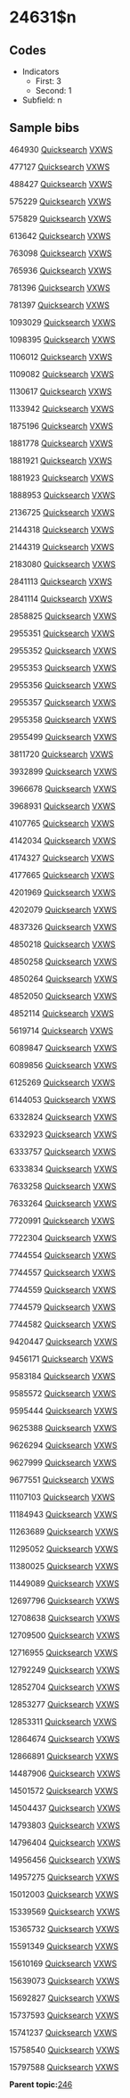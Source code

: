 # 24631$n

## Codes

-   Indicators
    -   First: 3
    -   Second: 1
-   Subfield: n

## Sample bibs

464930 [Quicksearch](https://search.library.yale.edu/catalog/464930) [VXWS](http://prodorbis.library.yale.edu:7014/vxws/GetHoldingsService?bibId=464930)

477127 [Quicksearch](https://search.library.yale.edu/catalog/477127) [VXWS](http://prodorbis.library.yale.edu:7014/vxws/GetHoldingsService?bibId=477127)

488427 [Quicksearch](https://search.library.yale.edu/catalog/488427) [VXWS](http://prodorbis.library.yale.edu:7014/vxws/GetHoldingsService?bibId=488427)

575229 [Quicksearch](https://search.library.yale.edu/catalog/575229) [VXWS](http://prodorbis.library.yale.edu:7014/vxws/GetHoldingsService?bibId=575229)

575829 [Quicksearch](https://search.library.yale.edu/catalog/575829) [VXWS](http://prodorbis.library.yale.edu:7014/vxws/GetHoldingsService?bibId=575829)

613642 [Quicksearch](https://search.library.yale.edu/catalog/613642) [VXWS](http://prodorbis.library.yale.edu:7014/vxws/GetHoldingsService?bibId=613642)

763098 [Quicksearch](https://search.library.yale.edu/catalog/763098) [VXWS](http://prodorbis.library.yale.edu:7014/vxws/GetHoldingsService?bibId=763098)

765936 [Quicksearch](https://search.library.yale.edu/catalog/765936) [VXWS](http://prodorbis.library.yale.edu:7014/vxws/GetHoldingsService?bibId=765936)

781396 [Quicksearch](https://search.library.yale.edu/catalog/781396) [VXWS](http://prodorbis.library.yale.edu:7014/vxws/GetHoldingsService?bibId=781396)

781397 [Quicksearch](https://search.library.yale.edu/catalog/781397) [VXWS](http://prodorbis.library.yale.edu:7014/vxws/GetHoldingsService?bibId=781397)

1093029 [Quicksearch](https://search.library.yale.edu/catalog/1093029) [VXWS](http://prodorbis.library.yale.edu:7014/vxws/GetHoldingsService?bibId=1093029)

1098395 [Quicksearch](https://search.library.yale.edu/catalog/1098395) [VXWS](http://prodorbis.library.yale.edu:7014/vxws/GetHoldingsService?bibId=1098395)

1106012 [Quicksearch](https://search.library.yale.edu/catalog/1106012) [VXWS](http://prodorbis.library.yale.edu:7014/vxws/GetHoldingsService?bibId=1106012)

1109082 [Quicksearch](https://search.library.yale.edu/catalog/1109082) [VXWS](http://prodorbis.library.yale.edu:7014/vxws/GetHoldingsService?bibId=1109082)

1130617 [Quicksearch](https://search.library.yale.edu/catalog/1130617) [VXWS](http://prodorbis.library.yale.edu:7014/vxws/GetHoldingsService?bibId=1130617)

1133942 [Quicksearch](https://search.library.yale.edu/catalog/1133942) [VXWS](http://prodorbis.library.yale.edu:7014/vxws/GetHoldingsService?bibId=1133942)

1875196 [Quicksearch](https://search.library.yale.edu/catalog/1875196) [VXWS](http://prodorbis.library.yale.edu:7014/vxws/GetHoldingsService?bibId=1875196)

1881778 [Quicksearch](https://search.library.yale.edu/catalog/1881778) [VXWS](http://prodorbis.library.yale.edu:7014/vxws/GetHoldingsService?bibId=1881778)

1881921 [Quicksearch](https://search.library.yale.edu/catalog/1881921) [VXWS](http://prodorbis.library.yale.edu:7014/vxws/GetHoldingsService?bibId=1881921)

1881923 [Quicksearch](https://search.library.yale.edu/catalog/1881923) [VXWS](http://prodorbis.library.yale.edu:7014/vxws/GetHoldingsService?bibId=1881923)

1888953 [Quicksearch](https://search.library.yale.edu/catalog/1888953) [VXWS](http://prodorbis.library.yale.edu:7014/vxws/GetHoldingsService?bibId=1888953)

2136725 [Quicksearch](https://search.library.yale.edu/catalog/2136725) [VXWS](http://prodorbis.library.yale.edu:7014/vxws/GetHoldingsService?bibId=2136725)

2144318 [Quicksearch](https://search.library.yale.edu/catalog/2144318) [VXWS](http://prodorbis.library.yale.edu:7014/vxws/GetHoldingsService?bibId=2144318)

2144319 [Quicksearch](https://search.library.yale.edu/catalog/2144319) [VXWS](http://prodorbis.library.yale.edu:7014/vxws/GetHoldingsService?bibId=2144319)

2183080 [Quicksearch](https://search.library.yale.edu/catalog/2183080) [VXWS](http://prodorbis.library.yale.edu:7014/vxws/GetHoldingsService?bibId=2183080)

2841113 [Quicksearch](https://search.library.yale.edu/catalog/2841113) [VXWS](http://prodorbis.library.yale.edu:7014/vxws/GetHoldingsService?bibId=2841113)

2841114 [Quicksearch](https://search.library.yale.edu/catalog/2841114) [VXWS](http://prodorbis.library.yale.edu:7014/vxws/GetHoldingsService?bibId=2841114)

2858825 [Quicksearch](https://search.library.yale.edu/catalog/2858825) [VXWS](http://prodorbis.library.yale.edu:7014/vxws/GetHoldingsService?bibId=2858825)

2955351 [Quicksearch](https://search.library.yale.edu/catalog/2955351) [VXWS](http://prodorbis.library.yale.edu:7014/vxws/GetHoldingsService?bibId=2955351)

2955352 [Quicksearch](https://search.library.yale.edu/catalog/2955352) [VXWS](http://prodorbis.library.yale.edu:7014/vxws/GetHoldingsService?bibId=2955352)

2955353 [Quicksearch](https://search.library.yale.edu/catalog/2955353) [VXWS](http://prodorbis.library.yale.edu:7014/vxws/GetHoldingsService?bibId=2955353)

2955356 [Quicksearch](https://search.library.yale.edu/catalog/2955356) [VXWS](http://prodorbis.library.yale.edu:7014/vxws/GetHoldingsService?bibId=2955356)

2955357 [Quicksearch](https://search.library.yale.edu/catalog/2955357) [VXWS](http://prodorbis.library.yale.edu:7014/vxws/GetHoldingsService?bibId=2955357)

2955358 [Quicksearch](https://search.library.yale.edu/catalog/2955358) [VXWS](http://prodorbis.library.yale.edu:7014/vxws/GetHoldingsService?bibId=2955358)

2955499 [Quicksearch](https://search.library.yale.edu/catalog/2955499) [VXWS](http://prodorbis.library.yale.edu:7014/vxws/GetHoldingsService?bibId=2955499)

3811720 [Quicksearch](https://search.library.yale.edu/catalog/3811720) [VXWS](http://prodorbis.library.yale.edu:7014/vxws/GetHoldingsService?bibId=3811720)

3932899 [Quicksearch](https://search.library.yale.edu/catalog/3932899) [VXWS](http://prodorbis.library.yale.edu:7014/vxws/GetHoldingsService?bibId=3932899)

3966678 [Quicksearch](https://search.library.yale.edu/catalog/3966678) [VXWS](http://prodorbis.library.yale.edu:7014/vxws/GetHoldingsService?bibId=3966678)

3968931 [Quicksearch](https://search.library.yale.edu/catalog/3968931) [VXWS](http://prodorbis.library.yale.edu:7014/vxws/GetHoldingsService?bibId=3968931)

4107765 [Quicksearch](https://search.library.yale.edu/catalog/4107765) [VXWS](http://prodorbis.library.yale.edu:7014/vxws/GetHoldingsService?bibId=4107765)

4142034 [Quicksearch](https://search.library.yale.edu/catalog/4142034) [VXWS](http://prodorbis.library.yale.edu:7014/vxws/GetHoldingsService?bibId=4142034)

4174327 [Quicksearch](https://search.library.yale.edu/catalog/4174327) [VXWS](http://prodorbis.library.yale.edu:7014/vxws/GetHoldingsService?bibId=4174327)

4177665 [Quicksearch](https://search.library.yale.edu/catalog/4177665) [VXWS](http://prodorbis.library.yale.edu:7014/vxws/GetHoldingsService?bibId=4177665)

4201969 [Quicksearch](https://search.library.yale.edu/catalog/4201969) [VXWS](http://prodorbis.library.yale.edu:7014/vxws/GetHoldingsService?bibId=4201969)

4202079 [Quicksearch](https://search.library.yale.edu/catalog/4202079) [VXWS](http://prodorbis.library.yale.edu:7014/vxws/GetHoldingsService?bibId=4202079)

4837326 [Quicksearch](https://search.library.yale.edu/catalog/4837326) [VXWS](http://prodorbis.library.yale.edu:7014/vxws/GetHoldingsService?bibId=4837326)

4850218 [Quicksearch](https://search.library.yale.edu/catalog/4850218) [VXWS](http://prodorbis.library.yale.edu:7014/vxws/GetHoldingsService?bibId=4850218)

4850258 [Quicksearch](https://search.library.yale.edu/catalog/4850258) [VXWS](http://prodorbis.library.yale.edu:7014/vxws/GetHoldingsService?bibId=4850258)

4850264 [Quicksearch](https://search.library.yale.edu/catalog/4850264) [VXWS](http://prodorbis.library.yale.edu:7014/vxws/GetHoldingsService?bibId=4850264)

4852050 [Quicksearch](https://search.library.yale.edu/catalog/4852050) [VXWS](http://prodorbis.library.yale.edu:7014/vxws/GetHoldingsService?bibId=4852050)

4852114 [Quicksearch](https://search.library.yale.edu/catalog/4852114) [VXWS](http://prodorbis.library.yale.edu:7014/vxws/GetHoldingsService?bibId=4852114)

5619714 [Quicksearch](https://search.library.yale.edu/catalog/5619714) [VXWS](http://prodorbis.library.yale.edu:7014/vxws/GetHoldingsService?bibId=5619714)

6089847 [Quicksearch](https://search.library.yale.edu/catalog/6089847) [VXWS](http://prodorbis.library.yale.edu:7014/vxws/GetHoldingsService?bibId=6089847)

6089856 [Quicksearch](https://search.library.yale.edu/catalog/6089856) [VXWS](http://prodorbis.library.yale.edu:7014/vxws/GetHoldingsService?bibId=6089856)

6125269 [Quicksearch](https://search.library.yale.edu/catalog/6125269) [VXWS](http://prodorbis.library.yale.edu:7014/vxws/GetHoldingsService?bibId=6125269)

6144053 [Quicksearch](https://search.library.yale.edu/catalog/6144053) [VXWS](http://prodorbis.library.yale.edu:7014/vxws/GetHoldingsService?bibId=6144053)

6332824 [Quicksearch](https://search.library.yale.edu/catalog/6332824) [VXWS](http://prodorbis.library.yale.edu:7014/vxws/GetHoldingsService?bibId=6332824)

6332923 [Quicksearch](https://search.library.yale.edu/catalog/6332923) [VXWS](http://prodorbis.library.yale.edu:7014/vxws/GetHoldingsService?bibId=6332923)

6333757 [Quicksearch](https://search.library.yale.edu/catalog/6333757) [VXWS](http://prodorbis.library.yale.edu:7014/vxws/GetHoldingsService?bibId=6333757)

6333834 [Quicksearch](https://search.library.yale.edu/catalog/6333834) [VXWS](http://prodorbis.library.yale.edu:7014/vxws/GetHoldingsService?bibId=6333834)

7633258 [Quicksearch](https://search.library.yale.edu/catalog/7633258) [VXWS](http://prodorbis.library.yale.edu:7014/vxws/GetHoldingsService?bibId=7633258)

7633264 [Quicksearch](https://search.library.yale.edu/catalog/7633264) [VXWS](http://prodorbis.library.yale.edu:7014/vxws/GetHoldingsService?bibId=7633264)

7720991 [Quicksearch](https://search.library.yale.edu/catalog/7720991) [VXWS](http://prodorbis.library.yale.edu:7014/vxws/GetHoldingsService?bibId=7720991)

7722304 [Quicksearch](https://search.library.yale.edu/catalog/7722304) [VXWS](http://prodorbis.library.yale.edu:7014/vxws/GetHoldingsService?bibId=7722304)

7744554 [Quicksearch](https://search.library.yale.edu/catalog/7744554) [VXWS](http://prodorbis.library.yale.edu:7014/vxws/GetHoldingsService?bibId=7744554)

7744557 [Quicksearch](https://search.library.yale.edu/catalog/7744557) [VXWS](http://prodorbis.library.yale.edu:7014/vxws/GetHoldingsService?bibId=7744557)

7744559 [Quicksearch](https://search.library.yale.edu/catalog/7744559) [VXWS](http://prodorbis.library.yale.edu:7014/vxws/GetHoldingsService?bibId=7744559)

7744579 [Quicksearch](https://search.library.yale.edu/catalog/7744579) [VXWS](http://prodorbis.library.yale.edu:7014/vxws/GetHoldingsService?bibId=7744579)

7744582 [Quicksearch](https://search.library.yale.edu/catalog/7744582) [VXWS](http://prodorbis.library.yale.edu:7014/vxws/GetHoldingsService?bibId=7744582)

9420447 [Quicksearch](https://search.library.yale.edu/catalog/9420447) [VXWS](http://prodorbis.library.yale.edu:7014/vxws/GetHoldingsService?bibId=9420447)

9456171 [Quicksearch](https://search.library.yale.edu/catalog/9456171) [VXWS](http://prodorbis.library.yale.edu:7014/vxws/GetHoldingsService?bibId=9456171)

9583184 [Quicksearch](https://search.library.yale.edu/catalog/9583184) [VXWS](http://prodorbis.library.yale.edu:7014/vxws/GetHoldingsService?bibId=9583184)

9585572 [Quicksearch](https://search.library.yale.edu/catalog/9585572) [VXWS](http://prodorbis.library.yale.edu:7014/vxws/GetHoldingsService?bibId=9585572)

9595444 [Quicksearch](https://search.library.yale.edu/catalog/9595444) [VXWS](http://prodorbis.library.yale.edu:7014/vxws/GetHoldingsService?bibId=9595444)

9625388 [Quicksearch](https://search.library.yale.edu/catalog/9625388) [VXWS](http://prodorbis.library.yale.edu:7014/vxws/GetHoldingsService?bibId=9625388)

9626294 [Quicksearch](https://search.library.yale.edu/catalog/9626294) [VXWS](http://prodorbis.library.yale.edu:7014/vxws/GetHoldingsService?bibId=9626294)

9627999 [Quicksearch](https://search.library.yale.edu/catalog/9627999) [VXWS](http://prodorbis.library.yale.edu:7014/vxws/GetHoldingsService?bibId=9627999)

9677551 [Quicksearch](https://search.library.yale.edu/catalog/9677551) [VXWS](http://prodorbis.library.yale.edu:7014/vxws/GetHoldingsService?bibId=9677551)

11107103 [Quicksearch](https://search.library.yale.edu/catalog/11107103) [VXWS](http://prodorbis.library.yale.edu:7014/vxws/GetHoldingsService?bibId=11107103)

11184943 [Quicksearch](https://search.library.yale.edu/catalog/11184943) [VXWS](http://prodorbis.library.yale.edu:7014/vxws/GetHoldingsService?bibId=11184943)

11263689 [Quicksearch](https://search.library.yale.edu/catalog/11263689) [VXWS](http://prodorbis.library.yale.edu:7014/vxws/GetHoldingsService?bibId=11263689)

11295052 [Quicksearch](https://search.library.yale.edu/catalog/11295052) [VXWS](http://prodorbis.library.yale.edu:7014/vxws/GetHoldingsService?bibId=11295052)

11380025 [Quicksearch](https://search.library.yale.edu/catalog/11380025) [VXWS](http://prodorbis.library.yale.edu:7014/vxws/GetHoldingsService?bibId=11380025)

11449089 [Quicksearch](https://search.library.yale.edu/catalog/11449089) [VXWS](http://prodorbis.library.yale.edu:7014/vxws/GetHoldingsService?bibId=11449089)

12697796 [Quicksearch](https://search.library.yale.edu/catalog/12697796) [VXWS](http://prodorbis.library.yale.edu:7014/vxws/GetHoldingsService?bibId=12697796)

12708638 [Quicksearch](https://search.library.yale.edu/catalog/12708638) [VXWS](http://prodorbis.library.yale.edu:7014/vxws/GetHoldingsService?bibId=12708638)

12709500 [Quicksearch](https://search.library.yale.edu/catalog/12709500) [VXWS](http://prodorbis.library.yale.edu:7014/vxws/GetHoldingsService?bibId=12709500)

12716955 [Quicksearch](https://search.library.yale.edu/catalog/12716955) [VXWS](http://prodorbis.library.yale.edu:7014/vxws/GetHoldingsService?bibId=12716955)

12792249 [Quicksearch](https://search.library.yale.edu/catalog/12792249) [VXWS](http://prodorbis.library.yale.edu:7014/vxws/GetHoldingsService?bibId=12792249)

12852704 [Quicksearch](https://search.library.yale.edu/catalog/12852704) [VXWS](http://prodorbis.library.yale.edu:7014/vxws/GetHoldingsService?bibId=12852704)

12853277 [Quicksearch](https://search.library.yale.edu/catalog/12853277) [VXWS](http://prodorbis.library.yale.edu:7014/vxws/GetHoldingsService?bibId=12853277)

12853311 [Quicksearch](https://search.library.yale.edu/catalog/12853311) [VXWS](http://prodorbis.library.yale.edu:7014/vxws/GetHoldingsService?bibId=12853311)

12864674 [Quicksearch](https://search.library.yale.edu/catalog/12864674) [VXWS](http://prodorbis.library.yale.edu:7014/vxws/GetHoldingsService?bibId=12864674)

12866891 [Quicksearch](https://search.library.yale.edu/catalog/12866891) [VXWS](http://prodorbis.library.yale.edu:7014/vxws/GetHoldingsService?bibId=12866891)

14487906 [Quicksearch](https://search.library.yale.edu/catalog/14487906) [VXWS](http://prodorbis.library.yale.edu:7014/vxws/GetHoldingsService?bibId=14487906)

14501572 [Quicksearch](https://search.library.yale.edu/catalog/14501572) [VXWS](http://prodorbis.library.yale.edu:7014/vxws/GetHoldingsService?bibId=14501572)

14504437 [Quicksearch](https://search.library.yale.edu/catalog/14504437) [VXWS](http://prodorbis.library.yale.edu:7014/vxws/GetHoldingsService?bibId=14504437)

14793803 [Quicksearch](https://search.library.yale.edu/catalog/14793803) [VXWS](http://prodorbis.library.yale.edu:7014/vxws/GetHoldingsService?bibId=14793803)

14796404 [Quicksearch](https://search.library.yale.edu/catalog/14796404) [VXWS](http://prodorbis.library.yale.edu:7014/vxws/GetHoldingsService?bibId=14796404)

14956456 [Quicksearch](https://search.library.yale.edu/catalog/14956456) [VXWS](http://prodorbis.library.yale.edu:7014/vxws/GetHoldingsService?bibId=14956456)

14957275 [Quicksearch](https://search.library.yale.edu/catalog/14957275) [VXWS](http://prodorbis.library.yale.edu:7014/vxws/GetHoldingsService?bibId=14957275)

15012003 [Quicksearch](https://search.library.yale.edu/catalog/15012003) [VXWS](http://prodorbis.library.yale.edu:7014/vxws/GetHoldingsService?bibId=15012003)

15339569 [Quicksearch](https://search.library.yale.edu/catalog/15339569) [VXWS](http://prodorbis.library.yale.edu:7014/vxws/GetHoldingsService?bibId=15339569)

15365732 [Quicksearch](https://search.library.yale.edu/catalog/15365732) [VXWS](http://prodorbis.library.yale.edu:7014/vxws/GetHoldingsService?bibId=15365732)

15591349 [Quicksearch](https://search.library.yale.edu/catalog/15591349) [VXWS](http://prodorbis.library.yale.edu:7014/vxws/GetHoldingsService?bibId=15591349)

15610169 [Quicksearch](https://search.library.yale.edu/catalog/15610169) [VXWS](http://prodorbis.library.yale.edu:7014/vxws/GetHoldingsService?bibId=15610169)

15639073 [Quicksearch](https://search.library.yale.edu/catalog/15639073) [VXWS](http://prodorbis.library.yale.edu:7014/vxws/GetHoldingsService?bibId=15639073)

15692827 [Quicksearch](https://search.library.yale.edu/catalog/15692827) [VXWS](http://prodorbis.library.yale.edu:7014/vxws/GetHoldingsService?bibId=15692827)

15737593 [Quicksearch](https://search.library.yale.edu/catalog/15737593) [VXWS](http://prodorbis.library.yale.edu:7014/vxws/GetHoldingsService?bibId=15737593)

15741237 [Quicksearch](https://search.library.yale.edu/catalog/15741237) [VXWS](http://prodorbis.library.yale.edu:7014/vxws/GetHoldingsService?bibId=15741237)

15758540 [Quicksearch](https://search.library.yale.edu/catalog/15758540) [VXWS](http://prodorbis.library.yale.edu:7014/vxws/GetHoldingsService?bibId=15758540)

15797588 [Quicksearch](https://search.library.yale.edu/catalog/15797588) [VXWS](http://prodorbis.library.yale.edu:7014/vxws/GetHoldingsService?bibId=15797588)

**Parent topic:**[246](../../tags/246/246.md)

